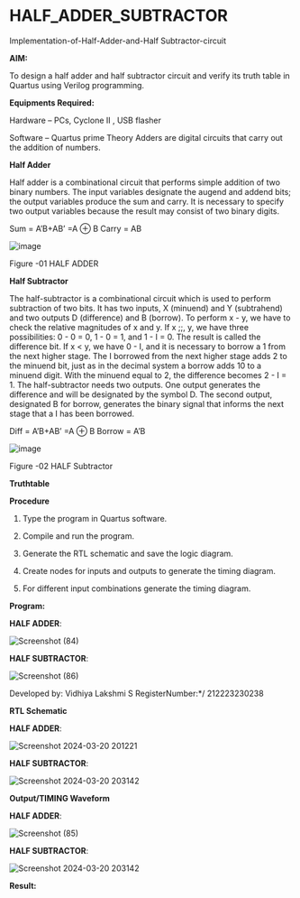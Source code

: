 # HALF_ADDER_SUBTRACTOR

Implementation-of-Half-Adder-and-Half Subtractor-circuit

**AIM:**

To design a half adder and half subtractor circuit and verify its truth table in Quartus using Verilog programming.

**Equipments Required:**

Hardware – PCs, Cyclone II , USB flasher 

Software – Quartus prime Theory Adders are digital circuits that carry out the addition of numbers.

**Half Adder**

Half adder is a combinational circuit that performs simple addition of two binary numbers. The input variables designate the augend and addend bits; the output variables produce the sum and carry. It is necessary to specify two output variables because the result may consist of two binary digits.

Sum = A’B+AB’ =A ⊕ B Carry = AB

![image](https://github.com/naavaneetha/HALF_ADDER_SUBTRACTOR/assets/154305477/bd4a0b2c-cdbc-4184-ab08-81578f121e1f)

Figure -01 HALF ADDER

**Half Subtractor**

The half-subtractor is a combinational circuit which is used to perform subtraction of two bits. It has two inputs, X (minuend) and Y (subtrahend) and two outputs D (difference) and B (borrow). To perform x - y, we have to check the relative magnitudes of x and y. If x ;;, y, we have three possibilities: 0 - 0 = 0, 1 - 0 = 1, and 1 - I = 0. The result is called the difference bit. If x < y, we have 0 - I, and it is necessary to borrow a 1 from the next higher stage. The I borrowed from the next higher stage adds 2 to the minuend bit, just as in the decimal system a borrow adds 10 to a minuend digit. With the minuend equal to 2, the difference becomes 2 - I = 1. The half-subtractor needs two outputs. One output generates the difference and will be designated by the symbol D. The second output, designated B for borrow, generates the binary signal that informs the next stage that a I has been borrowed. 

Diff = A’B+AB’ =A ⊕ B
Borrow = A’B

 ![image](https://github.com/naavaneetha/HALF_ADDER_SUBTRACTOR/assets/154305477/d76b099c-513f-4e7c-843a-e2fd028a531a)

Figure -02 HALF Subtractor

**Truthtable**

**Procedure**

1.	Type the program in Quartus software.

2.	Compile and run the program.

3.	Generate the RTL schematic and save the logic diagram.

4.	Create nodes for inputs and outputs to generate the timing diagram.

5.	For different input combinations generate the timing diagram.


**Program:**

**HALF ADDER**:

![Screenshot (84)](https://github.com/saravidhya/HALF_ADDER_SUBTRACTOR/assets/87062069/9fff8708-afbc-404e-80d0-a348bb114ac6)


**HALF SUBTRACTOR**:

![Screenshot (86)](https://github.com/saravidhya/HALF_ADDER_SUBTRACTOR/assets/87062069/0579c8df-b0ad-4446-83a8-c224cdd3ed64)



Developed by: Vidhiya Lakshmi S
RegisterNumber:*/ 212223230238

**RTL Schematic**

**HALF ADDER**:

![Screenshot 2024-03-20 201221](https://github.com/saravidhya/HALF_ADDER_SUBTRACTOR/assets/87062069/3175890d-69b4-4641-bbea-4b30690cde52)



**HALF SUBTRACTOR**:

![Screenshot 2024-03-20 203142](https://github.com/saravidhya/HALF_ADDER_SUBTRACTOR/assets/87062069/0e674942-c997-4805-802c-ba0e9073420c)


**Output/TIMING Waveform**

**HALF ADDER**:

![Screenshot (85)](https://github.com/saravidhya/HALF_ADDER_SUBTRACTOR/assets/87062069/71b0c817-755c-49c0-a77b-80af24dc086b)

**HALF SUBTRACTOR**:

![Screenshot 2024-03-20 203142](https://github.com/saravidhya/HALF_ADDER_SUBTRACTOR/assets/87062069/a4087983-d110-4eca-aee1-5051f406409a)



**Result:**
